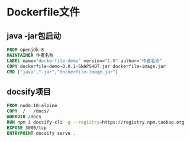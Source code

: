 # Dockerfile文件

## java -jar包启动

```dockerfile
FROM openjdk:8 
MAINTAINER 作者名称 
LABEL name="dockerfile-demo" version="1.0" author="作者名称" 
COPY dockerfile-demo-0.0.1-SNAPSHOT.jar dockerfile-image.jar 
CMD ["java","-jar","dockerfile-image.jar"]
```

## docsify项目

```dockerfile
FROM node:10-alpine
COPY  /   /docs/
WORKDIR /docs
RUN npm i docsify-cli -g --registry=https://registry.npm.taobao.org
EXPOSE 3000/tcp
ENTRYPOINT docsify serve .
```


